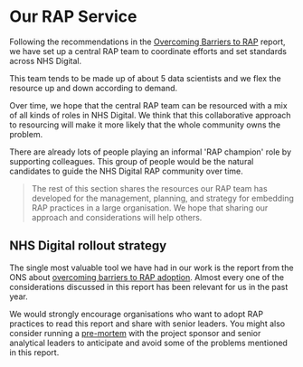 # Our RAP Service

Following the recommendations in the [Overcoming Barriers to RAP](https://osr.statisticsauthority.gov.uk/publication/reproducible-analytical-pipelines-overcoming-barriers-to-adoption/)
 report, we have set up a central RAP team to coordinate efforts and set standards across NHS Digital.

This team tends to be made up of about 5 data scientists and we flex the resource up and down according to demand.

Over time, we hope that the central RAP team can be resourced with a mix of all kinds of roles in NHS Digital. We think that this collaborative approach to resourcing will make it more likely that the whole community owns the problem.

There are already lots of people playing an informal 'RAP champion' role by supporting colleagues. This group of people would be the natural candidates to guide the NHS Digital RAP community over time.

> The rest of this section shares the resources our RAP team has developed for the management, planning, and strategy for embedding RAP practices in a large organisation. We hope that sharing our approach and considerations will help others.

## NHS Digital rollout strategy

The single most valuable tool we have had in our work is the report from the ONS about
[overcoming barriers to RAP adoption](https://osr.statisticsauthority.gov.uk/publication/reproducible-analytical-pipelines-overcoming-barriers-to-adoption/). Almost every one of the considerations discussed in this report has been relevant for us in the past year.

We would strongly encourage organisations who want to adopt RAP practices to read this report and share with senior leaders. You might also consider running a [pre-mortem](https://www.atlassian.com/team-playbook/plays/pre-mortem) with the project sponsor and senior analytical leaders to anticipate and avoid some of the problems mentioned in this report.
